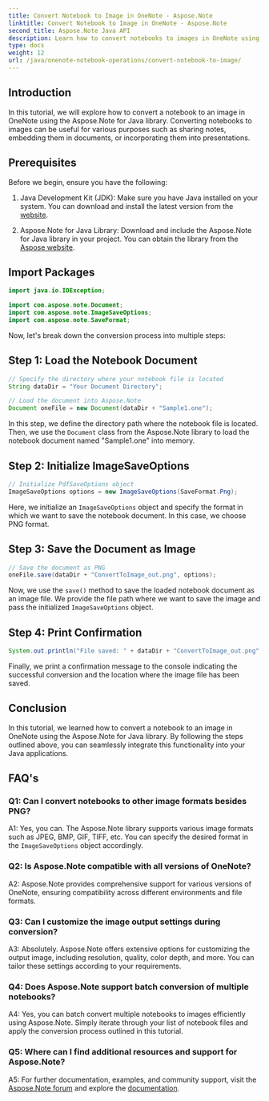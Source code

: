 ```yaml
---
title: Convert Notebook to Image in OneNote - Aspose.Note
linktitle: Convert Notebook to Image in OneNote - Aspose.Note
second_title: Aspose.Note Java API
description: Learn how to convert notebooks to images in OneNote using Aspose.Note for Java. Easily integrate this functionality into your Java applications.
type: docs
weight: 12
url: /java/onenote-notebook-operations/convert-notebook-to-image/
---
```

## Introduction

In this tutorial, we will explore how to convert a notebook to an image in OneNote using the Aspose.Note for Java library. Converting notebooks to images can be useful for various purposes such as sharing notes, embedding them in documents, or incorporating them into presentations.

## Prerequisites

Before we begin, ensure you have the following:

1. Java Development Kit (JDK): Make sure you have Java installed on your system. You can download and install the latest version from the [website](https://www.oracle.com/java/technologies/javase-jdk15-downloads.html).

2. Aspose.Note for Java Library: Download and include the Aspose.Note for Java library in your project. You can obtain the library from the [Aspose website](https://releases.aspose.com/note/java/).

## Import Packages

```java
import java.io.IOException;

import com.aspose.note.Document;
import com.aspose.note.ImageSaveOptions;
import com.aspose.note.SaveFormat;
```

Now, let's break down the conversion process into multiple steps:

## Step 1: Load the Notebook Document

```java
// Specify the directory where your notebook file is located
String dataDir = "Your Document Directory";

// Load the document into Aspose.Note
Document oneFile = new Document(dataDir + "Sample1.one");
```

In this step, we define the directory path where the notebook file is located. Then, we use the `Document` class from the Aspose.Note library to load the notebook document named "Sample1.one" into memory.

## Step 2: Initialize ImageSaveOptions

```java
// Initialize PdfSaveOptions object
ImageSaveOptions options = new ImageSaveOptions(SaveFormat.Png);
```

Here, we initialize an `ImageSaveOptions` object and specify the format in which we want to save the notebook document. In this case, we choose PNG format.

## Step 3: Save the Document as Image

```java
// Save the document as PNG
oneFile.save(dataDir + "ConvertToImage_out.png", options);
```

Now, we use the `save()` method to save the loaded notebook document as an image file. We provide the file path where we want to save the image and pass the initialized `ImageSaveOptions` object.

## Step 4: Print Confirmation

```java
System.out.println("File saved: " + dataDir + "ConvertToImage_out.png");
```

Finally, we print a confirmation message to the console indicating the successful conversion and the location where the image file has been saved.

## Conclusion

In this tutorial, we learned how to convert a notebook to an image in OneNote using the Aspose.Note for Java library. By following the steps outlined above, you can seamlessly integrate this functionality into your Java applications.

## FAQ's

### Q1: Can I convert notebooks to other image formats besides PNG?

A1: Yes, you can. The Aspose.Note library supports various image formats such as JPEG, BMP, GIF, TIFF, etc. You can specify the desired format in the `ImageSaveOptions` object accordingly.

### Q2: Is Aspose.Note compatible with all versions of OneNote?

A2: Aspose.Note provides comprehensive support for various versions of OneNote, ensuring compatibility across different environments and file formats.

### Q3: Can I customize the image output settings during conversion?

A3: Absolutely. Aspose.Note offers extensive options for customizing the output image, including resolution, quality, color depth, and more. You can tailor these settings according to your requirements.

### Q4: Does Aspose.Note support batch conversion of multiple notebooks?

A4: Yes, you can batch convert multiple notebooks to images efficiently using Aspose.Note. Simply iterate through your list of notebook files and apply the conversion process outlined in this tutorial.

### Q5: Where can I find additional resources and support for Aspose.Note?

A5: For further documentation, examples, and community support, visit the [Aspose.Note forum](https://forum.aspose.com/c/note/28) and explore the [documentation](https://reference.aspose.com/note/java/).
